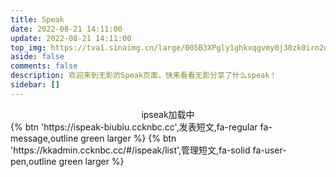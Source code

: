 ```yaml
---
title: Speak
date: 2022-08-21 14:11:00
update: 2022-08-21 14:11:00
top_img: https://tva1.sinaimg.cn/large/005B3XPgly1ghkxqgvmy0j30zk0irn2q.jpg
aside: false
comments: false
description: 欢迎来到无影的Speak页面，快来看看无影分享了什么speak！
sidebar: []
---
```

<div id="tip" style="text-align:center;">ipseak加载中</div>
<div id="ispeak"></div>
<link
  rel="stylesheet"
  href="https://jsd.cdn.zzko.cn/npm/highlight.js/styles/atom-one-dark.min.css"
/>
<link
  rel="stylesheet"
  href="https://jsd.cdn.zzko.cn/npm/ispeak/style.css"
/>

<script src="https://jsd.cdn.zzko.cn/npm/highlight.js/highlight.min.js"></script>
<script src="https://jsd.cdn.zzko.cn/npm/marked@v3/marked.min.js"></script>
<script src="https://jsd.cdn.zzko.cn/npm/ispeak/ispeak.umd.js"></script>
<link
  rel="stylesheet"
  href="https://cdn.jsdelivr.net/npm/twikoo@1.6.8/dist/twikoo.css"
/>
<!-- JS -->
<script src="https://cdn.jsdelivr.net/npm/twikoo@1.6.8/dist/twikoo.min.js"></script>
<script>
  var head = document.getElementsByTagName('head')[0]
  var meta = document.createElement('meta')
  meta.name = 'referrer'
  meta.content = 'no-referrer'
  head.appendChild(meta)
  if (ispeak) {
    ispeak
      .init({
        el: '#ispeak',
        api: 'https://kkapi.wyblog1.tk/',
        author: '63c28a71aa610fa0dc9b6f1a',
        pageSize: 10,
        speakPage: '/ispeak/',
        loading_img: 'https://bu.dusays.com/2021/03/04/d2d5e983e2961.gif',
        githubClientId: 'Iv1.799165c0f7a9dd1f',
        fromColor:'rgb(245, 150, 170)', // 下方标签背景颜色 默认 rgb(245, 150, 170)
        comment: function (speak) {
          // 4.4.0 之后在此回调函数中初始化评论
          const { _id, title, content } = speak
          const contentSub = content.substring(0, 30)
          twikoo.init({
            el: '.ispeak-comment', // 默认情况下 ipseak 生成class为 ispeak-comment 的div
            title: title || contentSub, // 手动传入当前speak的标题(由于content可能过长，因此截取前30个字符)
            envId: 'https://twikoo.wyblog1.tk',
            pageSize: 10,
            requiredMeta: ["nick", "mail"],
            login: 'enable',
            dark: 'html[data-theme="dark"]',
            imageUploader: false,
            emoji:
              [
                "https://jsd.cdn.zzko.cn/npm/sticker-heo/Sticker-100",
                "https://jsd.cdn.zzko.cn/npm/telegram-gif/Telegram-Gif",
                "https://jsd.cdn.zzko.cn/npm/@waline/emojis/tw-emoji/"
              ]
          })
        }
      })
      .then(function () {
        console.log('ispeak 加载完成')
        document.getElementById('tip').style.display = 'none'
      })
  } else {
    document.getElementById('tip').innerHTML = 'ipseak依赖加载失败！'
  }
</script>

<div class="btn-center">
{% btn 'https://ispeak-biubiu.ccknbc.cc',发表短文,fa-regular fa-message,outline green larger %}
{% btn 'https://kkadmin.ccknbc.cc/#/ispeak/list',管理短文,fa-solid fa-user-pen,outline green larger %}
</div>
